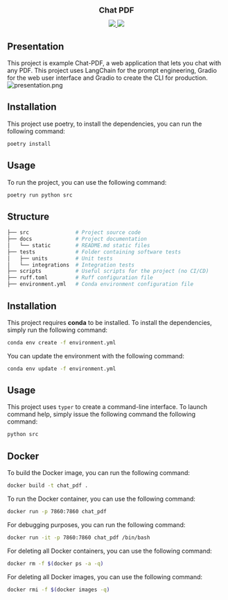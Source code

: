 <div align="center">
    <h1 style="font-size: large; font-weight: bold;">Chat PDF</h1>
    <a href="#">
        <img src="https://img.shields.io/badge/Python-3.12-0">
    </a>
    <a href="#">
        <img src="https://img.shields.io/badge/License-MIT-f">
    </a>
  <br>
</div>

## Presentation

This project is example Chat-PDF, a web application that lets you chat with any PDF. This project uses LangChain for the
prompt engineering, Gradio for the web user interface and Gradio to create the CLI for production.
![presentation.png](static/presentation.png)

## Installation

This project use poetry, to install the dependencies, you can run the following command:

```bash
poetry install
```

## Usage

To run the project, you can use the following command:

```bash
poetry run python src
```

## Structure

```bash
├── src               # Project source code
├── docs              # Project documentation
│   └── static        # README.md static files
├── tests             # Folder containing software tests
│   ├── units         # Unit tests
│   └── integrations  # Integration tests
├── scripts           # Useful scripts for the project (no CI/CD)
├── ruff.toml         # Ruff configuration file
├── environment.yml   # Conda environment configuration file
```

## Installation

This project requires **conda** to be installed. To install the dependencies, simply run the following command:

```bash
conda env create -f environment.yml
```

You can update the environment with the following command:

```bash
conda env update -f environment.yml
```

## Usage

This project uses `typer` to create a command-line interface. To launch command help, simply issue the following command
the following command:

```bash
python src
```

## Docker

To build the Docker image, you can run the following command:

```bash
docker build -t chat_pdf .
```

To run the Docker container, you can use the following command:

```bash
docker run -p 7860:7860 chat_pdf
```

For debugging purposes, you can run the following command:

```bash
docker run -it -p 7860:7860 chat_pdf /bin/bash
```

For deleting all Docker containers, you can use the following command:

```bash
docker rm -f $(docker ps -a -q)
```

For deleting all Docker images, you can use the following command:

```bash
docker rmi -f $(docker images -q)
```